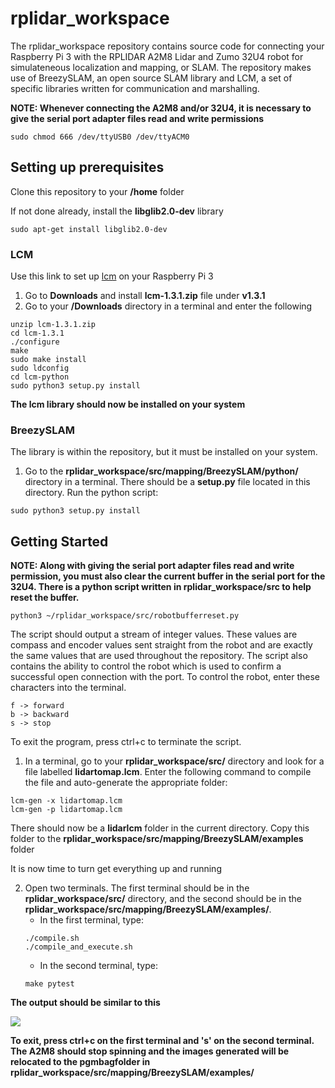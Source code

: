 # rplidar_workspace

The rplidar_workspace repository contains source code for connecting your Raspberry Pi 3 with the RPLIDAR A2M8 Lidar and Zumo 32U4 robot for simulateneous localization and mapping, or SLAM. The repository makes use of BreezySLAM, an open source SLAM library and LCM, a set of specific libraries written for communication and marshalling.

**NOTE: Whenever connecting the A2M8 and/or 32U4, it is necessary to give the serial port adapter files read and write permissions**
```
sudo chmod 666 /dev/ttyUSB0 /dev/ttyACM0
```

## Setting up prerequisites

Clone this repository to your **/home** folder

If not done already, install the **libglib2.0-dev** library
```
sudo apt-get install libglib2.0-dev
```

### LCM

Use this link to set up [lcm](http://lcm-proj.github.io/) on your Raspberry Pi 3

1. Go to **Downloads** and install **lcm-1.3.1.zip** file under **v1.3.1**
2. Go to your **/Downloads** directory in a terminal and enter the following
```
unzip lcm-1.3.1.zip
cd lcm-1.3.1
./configure
make
sudo make install
sudo ldconfig
cd lcm-python
sudo python3 setup.py install
```

**The lcm library should now be installed on your system**

### BreezySLAM

The library is within the repository, but it must be installed on your system.

1. Go to the **rplidar_workspace/src/mapping/BreezySLAM/python/** directory in a terminal. There should be a **setup.py** file located in this directory. Run the python script:
```
sudo python3 setup.py install
```

## Getting Started
**NOTE: Along with giving the serial port adapter files read and write permission, you must also clear the current buffer in the serial port for the 32U4. There is a python script written in rplidar_workspace/src to help reset the buffer.**
```
python3 ~/rplidar_workspace/src/robotbufferreset.py
```
The script should output a stream of integer values. These values are compass and encoder values sent straight from the robot and are exactly the same values that are used throughout the repository. The script also contains the ability to control the robot which is used to confirm a successful open connection with the port. To control the robot, enter these characters into the terminal.
```
f -> forward
b -> backward
s -> stop
```
To exit the program, press ctrl+c to terminate the script.

1. In a terminal, go to your **rplidar_workspace/src/** directory and look for a file labelled **lidartomap.lcm**. Enter the following command to compile the file and auto-generate the appropriate folder:
```
lcm-gen -x lidartomap.lcm
lcm-gen -p lidartomap.lcm
```
There should now be a **lidarlcm** folder in the current directory. Copy this folder to the **rplidar_workspace/src/mapping/BreezySLAM/examples** folder

It is now time to turn get everything up and running

2. Open two terminals. The first terminal should be in the **rplidar_workspace/src/** directory, and the second should be in the **rplidar_workspace/src/mapping/BreezySLAM/examples/**. 
   - In the first terminal, type:
   ```
   ./compile.sh
   ./compile_and_execute.sh
   ```
   - In the second terminal, type:
   ```
   make pytest
   ```

**The output should be similar to this**

![](https://github.com/schan-2040/rplidar_workspace/blob/master/RevisedFinalPiSC.png)

**To exit, press ctrl+c on the first terminal and 's' on the second terminal. The A2M8 should stop spinning and the images generated will be relocated to the pgmbagfolder in rplidar_workspace/src/mapping/BreezySLAM/examples/**
